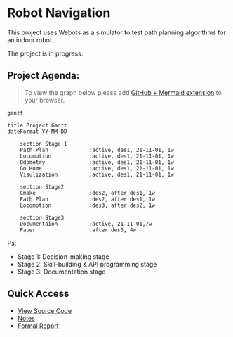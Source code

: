 # Robot Navigation 

This project uses Webots as a simulator to test path planning algorithms for an indoor robot.

The project is in progress.

## Project Agenda:

> To view the graph below please add [GitHub + Mermaid extension](https://github.com/BackMarket/github-mermaid-extension) to your browser.

```mermaid
gantt

title Project Gantt
dateFormat YY-MM-DD

    section Stage 1
    Path Plan             :active, des1, 21-11-01, 1w
    Locomotion            :active, des1, 21-11-01, 1w
    Odometry              :active, des1, 21-11-01, 1w
    Go Home               :active, des1, 21-11-01, 1w
    Visulization          :active, des1, 21-11-01, 1w

    section Stage2
    Cmake                 :des2, after des1, 1w
    Path Plan             :des2, after des1, 1w
    Locomotion            :des3, after des2, 1w

    section Stage3
    Documentaion          :active, 21-11-01,7w
    Paper                 :after des3, 4w

```

Ps:
- Stage 1: Decision-making stage
- Stage 2: Skill-building & API programming stage
- Stage 3: Documentation stage

## Quick Access

- [View Source Code](https://github.com/Alexbeast-CN/Robot_navigation_webots/tree/main/Controller)
- [Notes](https://github.com/Alexbeast-CN/Robot_navigation_webots/tree/main/Doc/Useful%20Knowlege)
- [Formal Report](https://github.com/Alexbeast-CN/Robot_navigation_webots/tree/main/RS_Report)
